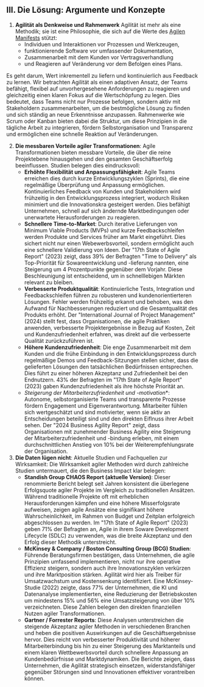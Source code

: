## III. Die Lösung: Argumente und Konzepte

1. **Agilität als Denkweise und Rahmenwerk**
    Agilität ist mehr als eine Methodik; sie ist eine Philosophie, die sich auf die Werte des [Agilen Manifests](https://agilemanifesto.org/iso/de/manifesto.html) stützt: 
    - Individuen und Interaktionen vor Prozessen und Werkzeugen,
    - funktionierende Software vor umfassender Dokumentation,
    - Zusammenarbeit mit dem Kunden vor Vertragsverhandlung 
    - und Reagieren auf Veränderung vor dem Befolgen eines Plans.
 
Es geht darum, Wert inkrementell zu liefern und kontinuierlich aus Feedback zu lernen. Wir betrachten Agilität als einen adaptiven Ansatz, der Teams befähigt, flexibel auf unvorhergesehene Anforderungen zu reagieren und gleichzeitig einen klaren Fokus auf die Wertschöpfung zu legen. Dies bedeutet, dass Teams nicht nur Prozesse befolgen, sondern aktiv mit Stakeholdern zusammenarbeiten, um die bestmögliche Lösung zu finden und sich ständig an neue Erkenntnisse anzupassen. Rahmenwerke wie Scrum oder Kanban bieten dabei die Struktur, um diese Prinzipien in die tägliche Arbeit zu integrieren, fördern Selbstorganisation und Transparenz und ermöglichen eine schnelle Reaktion auf Veränderungen.

2. **Die messbaren Vorteile agiler Transformationen**:
    Agile Transformationen bieten messbare Vorteile, die über die reine Projektebene hinausgehen und den gesamten Geschäftserfolg beeinflussen. Studien belegen dies eindrucksvoll: 
    - **Erhöhte Flexibilität und Anpassungsfähigkeit**: Agile Teams erreichen dies durch kurze Entwicklungszyklen (Sprints), die eine regelmäßige Überprüfung und Anpassung ermöglichen. Kontinuierliches Feedback von Kunden und Stakeholdern wird frühzeitig in den Entwicklungsprozess integriert, wodurch Risiken minimiert und die Innovationskra gesteigert werden. Dies befähigt Unternehmen, schnell auf sich ändernde Marktbedingungen oder unerwartete Herausforderungen zu reagieren.
    - **Schnellere Time-to-Market**: Durch iterative Lieferungen von Minimum Viable Products (MVPs) und kurze Feedbackschleifen werden Produkte und Services früher am Markt eingeführt. Dies sichert nicht nur einen Webewerbsvorteil, sondern ermöglicht auch eine schnellere Validierung von Ideen. Der "17th State of Agile Report" (2023) zeigt, dass 39% der Befragten "Time to Delivery" als Top-Priorität für Sowareentwicklung und -lieferung nannten, eine Steigerung um 4 Prozentpunkte gegenüber dem Vorjahr. Diese Beschleunigung ist entscheidend, um in schnelllebigen Märkten relevant zu bleiben.
    - **Verbesserte Produktqualität**: Kontinuierliche Tests, Integration und Feedbackschleifen führen zu robusteren und kundenorientierteren Lösungen. Fehler werden frühzeitig erkannt und behoben, was den Aufwand für Nachbesserungen reduziert und die Gesamtqualität des Produkts erhöht. Der "International Journal of Project Management" (2024) stellt fest, dass Organisationen, die agile Praktiken anwenden, verbesserte Projektergebnisse in Bezug auf Kosten, Zeit und Kundenzufriedenheit erfahren, was direkt auf die verbesserte Qualität zurückzuführen ist.
    - **Höhere Kundenzufriedenheit**: Die enge Zusammenarbeit mit dem Kunden und die frühe Einbindung in den Entwicklungsprozess durch regelmäßige Demos und Feedback-Sitzungen stellen sicher, dass die gelieferten Lösungen den tatsächlichen Bedürfnissen entsprechen. Dies führt zu einer höheren Akzeptanz und Zufriedenheit bei den Endnutzern. 43% der Befragten im "17th State of Agile Report" (2023) gaben Kundenzufriedenheit als ihre höchste Priorität an.
    - *Steigerung der Mitarbeiterzufriedenheit und -motivation**: Autonome, selbstorganisierte Teams und transparente Prozesse fördern Engagement und Eigenverantwortung. Mitarbeiter fühlen sich wertgeschätzt und sind motivierter, wenn sie aktiv an Entscheidungen beteiligt sind und den direkten Eiflnuss ihrer Arbeit sehen. Der "2024 Business Agility Report" zeigt, dass Organisationen mit zunehmender Business Agility eine Steigerung der Mitarbeiterzufriedenheit und -bindung erleben, mit einem durchschnittlichen Anstieg von 10% bei der Weiterempfehlungsrate der Organisation.
3.  **Die Daten lügen nicht**: Aktuelle Studien und Fachquellen zur Wirksamkeit: Die Wirksamkeit agiler Methoden wird durch zahlreiche Studien untermauert, die den Business Impact klar belegen:
    - **Standish Group CHAOS Report (aktuelle Version)**: Dieser renommierte Bericht belegt seit Jahren konsistent die überlegene Erfolgsquote agiler Projekte im Vergleich zu traditionellen Ansätzen. Während traditionelle Projekte oft mit erheblichen Herausforderungen kämpfen und eine höhere Misserfolgsrate aufweisen, zeigen agile Ansätze eine signifikant höhere Wahrscheinlichkeit, im Rahmen von Budget und Zeitplan erfolgreich abgeschlossen zu werden. Im "17th State of Agile Report" (2023) geben 71% der Befragten an, Agile in ihrem Soware Development Lifecycle (SDLC) zu verwenden, was die breite Akzeptanz und den Erfolg dieser Methodik unterstreicht. 
    - **McKinsey & Company / Boston Consulting Group (BCG) Studien**: Führende Beratungsfirmen bestätigen, dass Unternehmen, die agile Prinzipien umfassend implementieren, nicht nur ihre operative Effizienz steigern, sondern auch ihre Innovationszyklen verkürzen und ihre Marktposition stärken. Agilität wird hier als Treiber für Umsatzwachstum und Kostensenkung identifiziert. Eine McKinsey-Studie (2022) zeigte, dass 77% der Unternehmen, die KI und Datenanalyse implementierten, eine Reduzierung der Betriebskosten um mindestens 15% und 56% eine Umsatzsteigerung von über 10% verzeichneten. Diese Zahlen belegen den direkten finanziellen Nutzen agiler Transformationen.
    - **Gartner / Forrester Reports**: Diese Analysen unterstreichen die steigende Akzeptanz agiler Methoden in verschiedenen Branchen und heben die positiven Auswirkungen auf die Geschäftsergebnisse hervor. Dies reicht von verbesserter Produktivität und höherer Mitarbeiterbindung bis hin zu einer Steigerung des Marktanteils und einem klaren Wettbewerbsvorteil durch schnellere Anpassung an Kundenbedürfnisse und Marktdynamiken. Die Berichte zeigen, dass Unternehmen, die Agilität strategisch einsetzen, widerstandsfähiger gegenüber Störungen sind und Innovationen effektiver vorantreiben können.